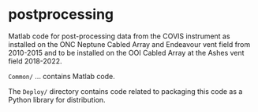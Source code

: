 # postprocessing

Matlab code for post-processing data from the COVIS instrument as installed on the ONC Neptune Cabled Array and Endeavour vent field from 2010-2015 and to be installed on the OOI Cabled Array at the Ashes vent field 2018-2022.

`Common/` ... contains Matlab code.

The `Deploy/` directory contains code related to packaging this code as a Python library for distribution.
